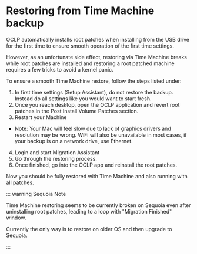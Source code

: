 # Restoring from Time Machine backup

OCLP automatically installs root patches when installing from the USB drive for the first time to ensure smooth operation of the first time settings. 

However, as an unfortunate side effect, restoring via Time Machine breaks while root patches are installed and restoring a root patched machine requires a few tricks to avoid a kernel panic.

To ensure a smooth Time Machine restore, follow the steps listed under:

1. In first time settings (Setup Assistant), do not restore the backup. Instead do all settings like you would want to start fresh.
2. Once you reach desktop, open the OCLP application and revert root patches in the Post Install Volume Patches section.
3. Restart your Machine
  * Note: Your Mac will feel slow due to lack of graphics drivers and resolution may be wrong. WiFi will also be unavailable in most cases, if your backup is on a network drive, use Ethernet.
4. Login and start Migration Assistant
5. Go through the restoring process.
6. Once finished, go into the OCLP app and reinstall the root patches.

Now you should be fully restored with Time Machine and also running with all patches.


::: warning Sequoia Note

Time Machine restoring seems to be currently broken on Sequoia even after uninstalling root patches, leading to a loop with "Migration Finished" window.

Currently the only way is to restore on older OS and then upgrade to Sequoia.

:::

